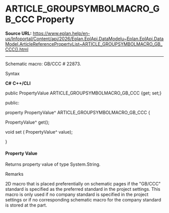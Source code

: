 # ARTICLE_GROUPSYMBOLMACRO_GB_CCC Property

**Source URL:** https://www.eplan.help/en-us/Infoportal/Content/api/2026/Eplan.EplApi.DataModelu~Eplan.EplApi.DataModel.ArticleReferencePropertyList~ARTICLE_GROUPSYMBOLMACRO_GB_CCC().html

---

Schematic macro: GB/CCC # 22873.

Syntax

**C#**
**C++/CLI**


public PropertyValue ARTICLE_GROUPSYMBOLMACRO_GB_CCC {get; set;}

public:

property PropertyValue^ ARTICLE_GROUPSYMBOLMACRO_GB_CCC {

   PropertyValue^ get();

   void set (    PropertyValue^ value);

}


#### Property Value

Returns property value of type System.String.

Remarks

2D macro that is placed preferentially on schematic pages if the "GB/CCC" standard is specified as the preferred standard in the project settings. This macro is only used if no company standard is specified in the project settings or if no corresponding schematic macro for the company standard is stored at the part.
